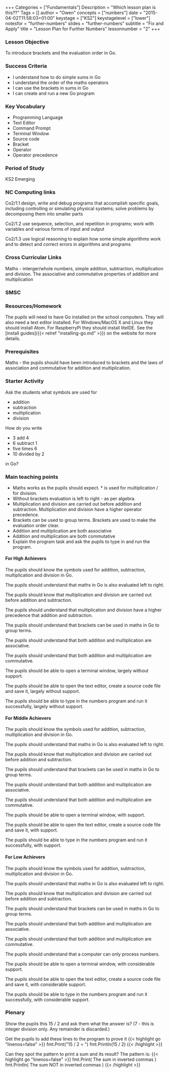 +++
Categories = ["Fundamentals"]
Description = "Which lesson plan is this??"
Tags = []
author = "Owen"
concepts = ["numbers"]
date = "2015-04-02T11:58:03+01:00"
keystage = ["KS2"]
keystagelevel = ["lower"]
notesfor = "further-numbers"
slides = "further-numbers"
subtitle = "Fix and Apply"
title = "Lesson Plan for Further Numbers"
lessonnumber = "2"
+++
### Lesson Objective

To introduce brackets and the evaluation order in Go.
<!--more-->
### Success Criteria

* I understand how to do simple sums in Go
* I understand the order of the maths operators
* I can use the brackets in sums in Go
* I can create and run a new Go program

### Key Vocabulary

* Programming Language
* Text Editor
* Command Prompt
* Terminal Window
* Source code
* Bracket
* Operator
* Operator precedence

### Period of Study

KS2 Emerging

### NC Computing links

Co2/1.1    design, write and debug programs that accomplish specific goals,
including controlling or simulating physical systems; solve problems by
decomposing them into smaller parts

Co2/1.2    use sequence, selection, and repetition in programs; work with
variables and various forms of input and output

Co2/1.3    use logical reasoning to explain how some simple algorithms work and
to detect and correct errors in algorithms and programs

### Cross Curricular Links

Maths - interger/whole numbers, simple addition, subtraction, multiplication
and division. The associative and commutative properties of addition and multiplication


### SMSC


### Resources/Homework

The pupils will need to have Go installed on the school computers. They will
also need a text editor installed. For Windows/MacOS X and Linux they should
install Atom. For RaspberryPi they should install liteIDE. See the
[install guides]({{< relref "installing-go.md" >}}) on the website for more
details.

### Prerequisites

Maths - the pupils should have been introduced to brackets and the laws of
association and commutative for addition and multiplication.

### Starter Activity

Ask the students what symbols are used for
* addition
* subtraction
* multiplication
* division

How do you write

* 3 add 4
* 6 subtract 1
* five times 6
* 10 divided by 2

in Go?

### Main teaching points

* Maths works as the pupils should expect. \* is used for multiplication
/ for division.
* Without brackets evaluation is left to right - as per algebra.
* Multiplication and division are carried out before addition and
subtraction. Multiplication and division have a higher operator precedence.
* Brackets can be used to group terms. Brackets are used to make the
evaluation order clear.
* Addition and multiplication are both associative
* Addition and multiplication are both commutative
* Explain the program task and ask the pupils to type in and run the program.


#### For High Achievers
The pupils should know the symbols used for addition, subtraction,
multiplication and division in Go.

The pupils should understand that maths in Go is also evaluated left to right.

The pupils should know that multiplication and division are carried out before
addition and subtraction.

The pupils should understand that multiplication and division have a higher
precedence that addition and subtraction.

The pupils should understand that brackets can be used in maths in Go to
group terms.

The pupils should understand that both addition and multiplication are
associative.

The pupils should understand that both addition and multiplication are
commutative.

The pupils should be able to open a terminal window, largely without support.

The pupils should be able to open the text editor, create a source code file
and save it, largely without support.

The pupils should be able to type in the numbers program and run it
successfully, largely without support.

#### For Middle Achievers
The pupils should know the symbols used for addition, subtraction,
multiplication and division in Go.

The pupils should understand that maths in Go is also evaluated left to right.

The pupils should know that multiplication and division are carried out before
addition and subtraction.

The pupils should understand that brackets can be used in maths in Go to
group terms.

The pupils should understand that both addition and multiplication are
associative.

The pupils should understand that both addition and multiplication are
commutative.

The pupils should be able to open a terminal window, with support.

The pupils should be able to open the text editor, create a source code file
and save it, with support.

The pupils should be able to type in the numbers program and run it
successfully, with support.

#### For Low Achievers
The pupils should know the symbols used for addition, subtraction,
multiplication and division in Go.

The pupils should understand that maths in Go is also evaluated left to right.

The pupils should know that multiplication and division are carried out before
addition and subtraction.

The pupils should understand that brackets can be used in maths in Go to
group terms.

The pupils should understand that both addition and multiplication are
associative.

The pupils should understand that both addition and multiplication are
commutative.

The pupils should understand that a computer can only process numbers.

The pupils should be able to open a terminal window, with considerable support.

The pupils should be able to open the text editor, create a source code file
and save it, with considerable support.

The pupils should be able to type in the numbers program and run it
successfully, with considerable support.

### Plenary

Show the pupils this
15 / 2
and ask them what the answer is? (7 - this is integer division only. Any
remainder is discarded.)

Get the pupils to add these lines to the program to prove it
{{< highlight go "linenos=false" >}}
fmt.Print("15 / 2 = ")
fmt.Println(15 / 2)
{{< /highlight >}}

Can they spot the pattern to print a sum and its result?
The pattern is:
{{< highlight go "linenos=false" >}}
fmt.Print( The sum in inverted commas )
fmt.Println( The sum NOT in inverted commas )
{{< /highlight >}}
